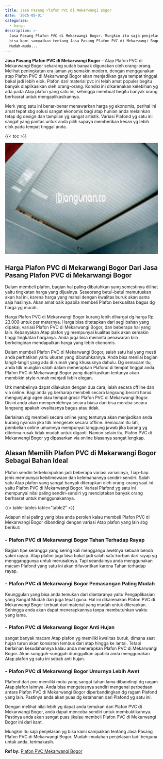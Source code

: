 ```yaml
---
title: Jasa Pasang Plafon PVC di Mekarwangi Bogor
date: '2025-05-01'
categories:
  - harga
description: >-
  Jasa Pasang Plafon PVC di Mekarwangi Bogor. Mungkin itu saja penjelasan yg
  bisa kami sampaikan tentang Jasa Pasang Plafon PVC di Mekarwangi Bogor.
  Mudah-muda...
---
```


**Jasa Pasang Plafon PVC di Mekarwangi Bogor** – Atap Plafon PVC di Mekarwangi Bogor sekarang sudah banyak digunakan oleh orang-orang. Melihat peningkatan era jaman yg semakin modern, dengan menggunakan atap Plafon PVC di Mekarwangi Bogor akan menjadikan gaya tempat tinggal bakal jadi lebih elok. Plafon dari material pvc ini telah amat populer begitu banyak diaplikasikan oleh orang-orang. Kondisi ini dikarenakan kelebihan yg ada pada Atap plafon yang satu ini, sehingga membuat begitu banyak orang berhasrat untuk mengaplikasikannya.

Merk yang satu ini benar-benar menawarkan harga yg ekonomis, perihal ini amat tepat sbg solusi sangat ekonomis bagi atap hunian anda melainkan tetap dg design dan tampilan yg sangat artistik. Variasi Plafond yg satu ini sangat yang pantas untuk anda pilih supaya memberikan kesan yg lebih elok pada tempat tinggal anda.

{{< toc >}}

![Jasa Pasang Plafon PVC di Mekarwangi Bogor](/images/flafond-pvc-murah26.png)

## Harga Plafon PVC di Mekarwangi Bogor Dari Jasa Pasang Plafon PVC di Mekarwangi Bogor

Dalam membeli plafon, bagian hal paling dibutuhkan yang semestinya dilihat yaitu tingkatan harga yang dijualnya. Seseorang betul-betul memutuskan akan hal ini, karena harga yang mahal dengan kwalitas buruk akan sama saja hasilnya. Akan amat baik apabila membeli Plafon berkualitas bagus dg harga yg murah.

Harga Plafon PVC di Mekarwangi Bogor kurang lebih dihargai dg harga Rp. 23.000 untuk per meternya. Harga bisa ditetapkan dari segi bahan yang dipakai, variasi Plafon PVC di Mekarwangi Bogor, dan beberapa hal yang lain. Kebanyakan Atap plafon yg mempunyai kualitas baik akan semakin tinggi tingkatan harganya. Anda juga bisa meminta penawaran bila berkeinginan mendapatkan harga yang lebih ekonomis.

Dalam membeli Plafon PVC di Mekarwangi Bogor, salah satu hal yang mesti anda perhatikan yaitu ukuran yang dibutuhkannya. Anda bisa menilai bagian langit-langit yang ada di rumah yang khususnya dahulu. Dg semacam itu, anda tdk mungkin salah dalam menerapkan Plafond di tempat tinggal anda. Plafon PVC di Mekarwangi Bogor yang diaplikasikan tentunya akan membikin style rumah menjadi lebih elegan.

Utk membelinya dapat dilakukan dengan dua cara, ialah secara offline dan via online. Bagi anda yg berharap membeli secara langsung berarti harus mengunjungi agen atau tempat grosir Plafon PVC di Mekarwangi Bogor. Disini anda akan memperolehnya secara biasa dan bisa meraba secara langsung apakah kwalitasnya bagus atau tidak.

Berlainan dg membeli secara online yang tentunya akan menjadikan anda kurang nyaman jika tdk mengecek secara offline. Semacam itu lah, pembelian online umumnya mempunyai tanggung jawab jika barang yg diterima rusak tidak mudah untuk diganti. Namun selain itu, Plafon PVC di Mekarwangi Bogor yg dipasarkan via online biasanya sangat lengkap.

## Alasan Memilih Plafon PVC di Mekarwangi Bogor Sebagai Bahan Ideal

Plafon sendiri terkelompokan jadi beberapa variasi variasinya, Tiap-tiap jenis mempunyai keistimewaan dan kelemahannya sendiri-sendiri. Salah satu Atap plafon yang sangat banyak diterapkan oleh orang-orang saat ini yaitu Plafon PVC di Mekarwangi Bogor. Variasi Plafond yg satu ini mempunyai nilai paling sendiri-sendiri yg menciptakan banyak orang berhasrat untuk menggunakannya.

{{< table-tables table="table2" >}}

Adapun nilai paling yang bisa anda peroleh kalau membeli Plafon PVC di Mekarwangi Bogor dibandingi dengan variasi Atap plafon yang lain sbg berikut:

### \- Plafon PVC di Mekarwangi Bogor Tahan Terhadap Rayap

Bagian tipe serangga yang sering kali menggangu awetnya sebuah benda yakni rayap. Atap plafon juga bisa bakal jadi salah satu korban dari rayap yg mengganggunya untuk merusaknya. Tapi seandainya anda menggunakan macam Plafond yang satu ini akan difavoritkan karena Tahan terhadap rayap.

### \- Plafon PVC di Mekarwangi Bogor Pemasangan Paling Mudah

Keunggulan yang bisa anda temukan dari diantaranya yaitu Pengaplikasian yang Sangat Mudah dan juga tepat guna. Hal ini dikarenakan Plafon PVC di Mekarwangi Bogor terbuat dari material yang mudah untuk diterapkan. Sehingga anda akan dapat menerapkannya tanpa membutuhkan waktu yang lama.

### \- Plafon PVC di Mekarwangi Bogor Anti Hujan

sangat banyak macam Atap plafon yg memiliki kwalitas buruk, dimana saat hujan turun akan konsisten tembus dari atap hingga ke lantai. Tetapi berlainan kesudahannya kalau anda menerapkan Plafon PVC di Mekarwangi Bogor. Akan sungguh-sungguh diunggulkan apabila anda menggunakan Atap plafon yg satu ini sebab anti hujan.

### \- Plafon PVC di Mekarwangi Bogor Umurnya Lebih Awet

Plafond dari pvc memiliki mutu yang sangat tahan lama dibandingi dg ragam Atap plafon lainnya. Anda bisa mengetesnya sendiri mengenai perbedaan antara Plafon PVC di Mekarwangi Bogor diperbandingkan dg ragam Plafond yang lain. Pastinya anda akan puas dg ketahanan dari Plafond yg satu ini.

Dengan melihat nilai lebih yg dapat anda temukan dari Plafon PVC di Mekarwangi Bogor, anda dapat mencoba sendiri untuk membuktikannya. Pastinya anda akan sangat puas jikalau membeli Plafon PVC di Mekarwangi Bogor ini dari kami.

Mungkin itu saja penjelasan yg bisa kami sampaikan tentang Jasa Pasang Plafon PVC di Mekarwangi Bogor. Mudah-mudahan penjelasan tadi berguna untuk anda, terimakasih.

**Ref by:** [Plafon PVC Mekarwangi Bogor](https://id.wikipedia.org/wiki/Plafon)
